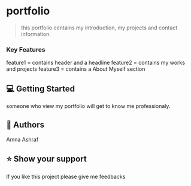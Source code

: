 # portfolio

> this portfolio contains my introduction, my projects and contact information.

### Key Features <a name="key-features"></a>
feature1 = contains header and a headline
feature2 = contains my works and projects
feature3 = contains a About Myself section

<!-- GETTING STARTED -->

## 💻 Getting Started <a name="getting-started"></a>

someone who view my portfolio will get to know me professionaly.



## 👥 Authors <a name="amna"></a>

Amna Ashraf

## ⭐️ Show your support 


If you like this project please give me feedbacks
